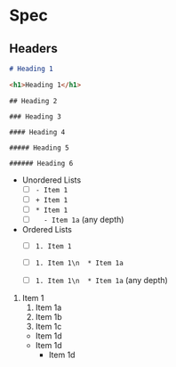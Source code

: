 # Spec

## Headers


```markdown
# Heading 1
```

```html
<h1>Heading 1</h1>
```

`## Heading 2`

`### Heading 3`

`#### Heading 4`

`##### Heading 5`

`###### Heading 6`

- Unordered Lists
	+ [ ] `- Item 1`
	+ [ ] `+ Item 1`
	+ [ ] `* Item 1`
	+ [ ] `  - Item 1a` (any depth)
- Ordered Lists
	+ [ ] `1. Item 1`
	+ [ ] `1. Item 1\n  * Item 1a`
	+ [ ] `1. Item 1\n  * Item 1a` (any depth)


1. Item 1
	1. Item 1a
	1. Item 1b
	1. Item 1c
	- Item 1d
	- Item 1d
		- Item 1d